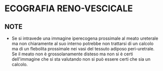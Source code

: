 # ECOGRAFIA RENO-VESCICALE

## NOTE
- Se si intravede una immagine iperecogena prossimale al meato ureterale ma non chiaramente al suo interno potrebbe non trattarsi di un calcolo ma di un flebolita prossimale nei vasi del tessuto adiposo peri-uretrale. Se il meato non è grossolanamente disteso ma non si è certi dell'immagine che si sta valutando non si può essere certi che sia un calcolo.